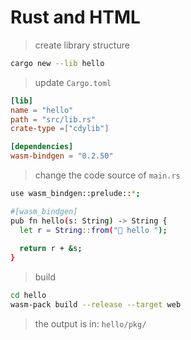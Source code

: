 # Rust and HTML

> create library structure
```bash
cargo new --lib hello
```

> update `Cargo.toml`
```toml
[lib]
name = "hello"
path = "src/lib.rs"
crate-type =["cdylib"]

[dependencies]
wasm-bindgen = "0.2.50"
```

> change the code source of `main.rs`
```bash
use wasm_bindgen::prelude::*;

#[wasm_bindgen]
pub fn hello(s: String) -> String {
  let r = String::from("👋 hello ");
  
  return r + &s;
}

```

> build
```bash
cd hello
wasm-pack build --release --target web
```

> the output is in: `hello/pkg/`